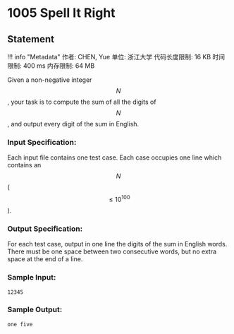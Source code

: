 
# 1005 Spell It Right

## Statement

!!! info "Metadata"
    作者: CHEN, Yue
    单位: 浙江大学
    代码长度限制: 16 KB
    时间限制: 400 ms
    内存限制: 64 MB

Given a non-negative integer $$N$$, your task is to compute the sum of all the digits of $$N$$, and output every digit of the sum in English.

### Input Specification:

Each input file contains one test case. Each case occupies one line which contains an $$N$$ ($$\le 10^{100}$$).

### Output Specification:

For each test case, output in one line the digits of the sum in English words. There must be one space between two consecutive words, but no extra space at the end of a line.

### Sample Input:
```plaintext
12345
```

### Sample Output:
```plaintext
one five
```


